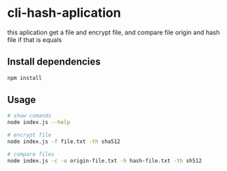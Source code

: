 # cli-hash-aplication
this aplication get a file and encrypt file, and compare file origin and hash file if that is equals

## Install dependencies
```bash
npm install
```

## Usage
```bash
# show comands
node index.js --help 

# encrypt file
node index.js -f file.txt -th sha512

# compare files
node index.js -c -o origin-file.txt -h hash-file.txt -th sh512
```


